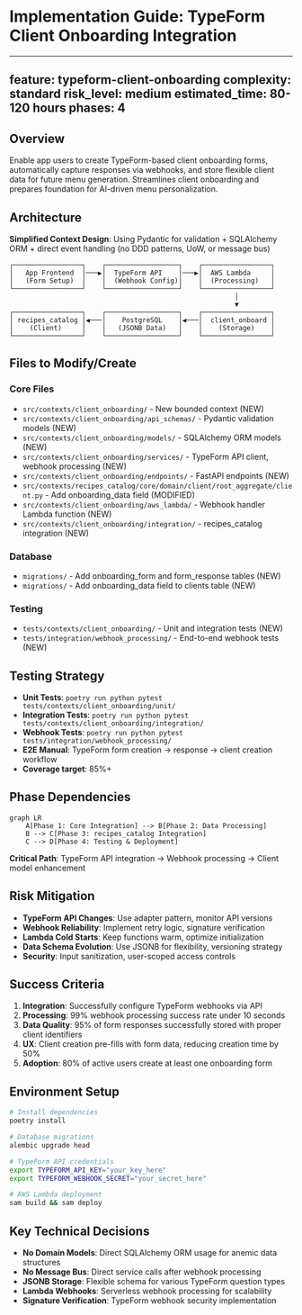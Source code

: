 # Implementation Guide: TypeForm Client Onboarding Integration

---
feature: typeform-client-onboarding
complexity: standard
risk_level: medium
estimated_time: 80-120 hours
phases: 4
---

## Overview
Enable app users to create TypeForm-based client onboarding forms, automatically capture responses via webhooks, and store flexible client data for future menu generation. Streamlines client onboarding and prepares foundation for AI-driven menu personalization.

## Architecture
**Simplified Context Design**: Using Pydantic for validation + SQLAlchemy ORM + direct event handling (no DDD patterns, UoW, or message bus)

```
┌─────────────────┐    ┌──────────────────┐    ┌─────────────────┐
│   App Frontend  │───▶│  TypeForm API    │───▶│  AWS Lambda     │
│   (Form Setup)  │    │  (Webhook Config)│    │  (Processing)   │
└─────────────────┘    └──────────────────┘    └─────────────────┘
                                                        │
                                                        ▼
┌─────────────────┐    ┌──────────────────┐    ┌─────────────────┐
│ recipes_catalog │◀───│    PostgreSQL    │◀───│  client_onboard │
│    (Client)     │    │   (JSONB Data)   │    │    (Storage)    │
└─────────────────┘    └──────────────────┘    └─────────────────┘
```

## Files to Modify/Create

### Core Files
- `src/contexts/client_onboarding/` - New bounded context (NEW)
- `src/contexts/client_onboarding/api_schemas/` - Pydantic validation models (NEW)
- `src/contexts/client_onboarding/models/` - SQLAlchemy ORM models (NEW)
- `src/contexts/client_onboarding/services/` - TypeForm API client, webhook processing (NEW)
- `src/contexts/client_onboarding/endpoints/` - FastAPI endpoints (NEW)
- `src/contexts/recipes_catalog/core/domain/client/root_aggregate/client.py` - Add onboarding_data field (MODIFIED)
- `src/contexts/client_onboarding/aws_lambda/` - Webhook handler Lambda function (NEW)
- `src/contexts/client_onboarding/integration/` - recipes_catalog integration (NEW)

### Database
- `migrations/` - Add onboarding_form and form_response tables (NEW)
- `migrations/` - Add onboarding_data field to clients table (NEW)

### Testing
- `tests/contexts/client_onboarding/` - Unit and integration tests (NEW)
- `tests/integration/webhook_processing/` - End-to-end webhook tests (NEW)

## Testing Strategy
- **Unit Tests**: `poetry run python pytest tests/contexts/client_onboarding/unit/`
- **Integration Tests**: `poetry run python pytest tests/contexts/client_onboarding/integration/`
- **Webhook Tests**: `poetry run python pytest tests/integration/webhook_processing/`
- **E2E Manual**: TypeForm form creation → response → client creation workflow
- **Coverage target**: 85%+

## Phase Dependencies
```mermaid
graph LR
    A[Phase 1: Core Integration] --> B[Phase 2: Data Processing]
    B --> C[Phase 3: recipes_catalog Integration]
    C --> D[Phase 4: Testing & Deployment]
```

**Critical Path**: TypeForm API integration → Webhook processing → Client model enhancement

## Risk Mitigation
- **TypeForm API Changes**: Use adapter pattern, monitor API versions
- **Webhook Reliability**: Implement retry logic, signature verification
- **Lambda Cold Starts**: Keep functions warm, optimize initialization
- **Data Schema Evolution**: Use JSONB for flexibility, versioning strategy
- **Security**: Input sanitization, user-scoped access controls

## Success Criteria
1. **Integration**: Successfully configure TypeForm webhooks via API
2. **Processing**: 99% webhook processing success rate under 10 seconds
3. **Data Quality**: 95% of form responses successfully stored with proper client identifiers
4. **UX**: Client creation pre-fills with form data, reducing creation time by 50%
5. **Adoption**: 80% of active users create at least one onboarding form

## Environment Setup
```bash
# Install dependencies
poetry install

# Database migrations
alembic upgrade head

# TypeForm API credentials
export TYPEFORM_API_KEY="your_key_here"
export TYPEFORM_WEBHOOK_SECRET="your_secret_here"

# AWS Lambda deployment
sam build && sam deploy
```

## Key Technical Decisions
- **No Domain Models**: Direct SQLAlchemy ORM usage for anemic data structures
- **No Message Bus**: Direct service calls after webhook processing
- **JSONB Storage**: Flexible schema for various TypeForm question types
- **Lambda Webhooks**: Serverless webhook processing for scalability
- **Signature Verification**: TypeForm webhook security implementation 